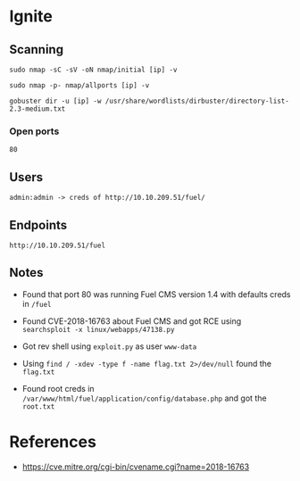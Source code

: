 # Ignite

## Scanning 

`sudo nmap -sC -sV -oN nmap/initial [ip] -v`

`sudo nmap -p- nmap/allports [ip] -v`

`gobuster dir -u [ip] -w /usr/share/wordlists/dirbuster/directory-list-2.3-medium.txt`


### Open ports

```
80
```

## Users


```
admin:admin -> creds of http://10.10.209.51/fuel/
```


## Endpoints
```
http://10.10.209.51/fuel
```


## Notes

* Found that port 80 was running Fuel CMS version 1.4 with defaults creds in `/fuel` 

* Found CVE-2018-16763 about Fuel CMS and got RCE using `searchsploit -x linux/webapps/47138.py`

* Got rev shell using `exploit.py` as user `www-data`

* Using `find / -xdev -type f -name flag.txt 2>/dev/null` found the `flag.txt`

* Found root creds in `/var/www/html/fuel/application/config/database.php` and got the `root.txt`


# References

* https://cve.mitre.org/cgi-bin/cvename.cgi?name=2018-16763